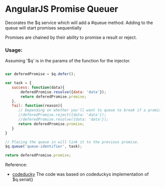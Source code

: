 # AngularJS Promise Queuer

Decorates the $q service which will add a #queue method. Adding to the queue will start promises sequentially

Promises are chained by their ability to promise a result or reject.

### Usage:

Assuming '$q' is in the params of the function for the injector.

```javascript

var deferedPromise = $q.defer();

var task = {
   success: function(data){
       deferedPromise.resolve({data: 'data'});
       return deferedPromise.promise;
   },
   fail: function(reason){
      // Depending on whether you'll want to queue to break if a promise is rejected
      //deferedPromise.reject({data: 'data'});
      //deferedPromise.resolve({data: 'data'});
      return deferedPromise.promise;
   }
}

// Placing the queue in will link it to the previous promise.
$q.queue('queue-identifier', task);

return deferedPromise.promise;  

```

Reference:
 * [codeducky](http://www.codeducky.org/q-serial/) The code was based on codeduckys implementation of $q.serial()
